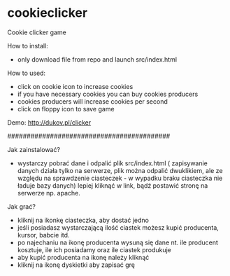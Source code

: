 # cookieclicker
Cookie clicker game

How to install:
- only download file from repo and launch src/index.html

How to used:

- click on cookie icon to increase cookies
- if you have necessary cookies you can buy cookies producers
- cookies producers will increase cookies per second
- click on floppy icon to save game


Demo:
http://dukov.pl/clicker

##########################################

Jak zainstalować?
- wystarczy pobrać dane i odpalić plik src/index.html ( zapisywanie danych działa tylko na serwerze, plik można odpalić dwuklikiem, ale ze względu na sprawdzenie ciasteczek - w wypadku braku ciasteczka nie ładuje bazy danych) lepiej kliknąć w link, bądź postawić stronę na serwerze np. apache.

Jak grać?

- kliknij na ikonkę ciasteczka, aby dostać jedno
- jeśli posiadasz wystarczającą ilość ciastek możesz kupić producenta, kursor, babcie itd.
- po najechaniu na ikonę producenta wysuną się dane nt. ile producent kosztuje, ile ich posiadamy oraz ile ciastek produkuje
- aby kupić producenta na ikonę należy kliknąć
- kliknij na ikonę dyskietki aby zapisać grę
